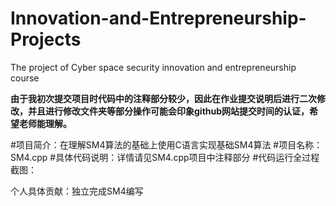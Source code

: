 # Innovation-and-Entrepreneurship-Projects
The project of Cyber space security innovation and entrepreneurship course

**由于我初次提交项目时代码中的注释部分较少，因此在作业提交说明后进行二次修改，并且进行修改文件夹等部分操作可能会印象github网站提交时间的认证，希望老师能理解。**

#项目简介：在理解SM4算法的基础上使用C语言实现基础SM4算法
#项目名称：SM4.cpp
#具体代码说明：详情请见SM4.cpp项目中注释部分
#代码运行全过程截图：

个人具体贡献：独立完成SM4编写
